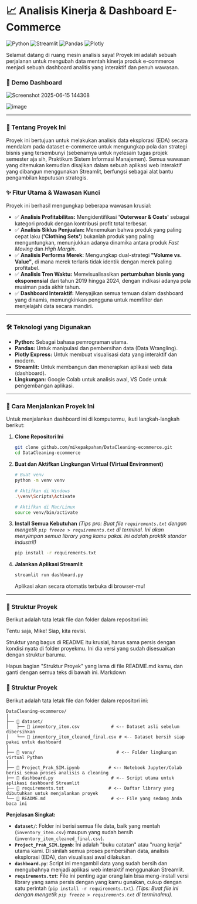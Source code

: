 # 📈 Analisis Kinerja & Dashboard E-Commerce

![Python](https://img.shields.io/badge/Python-3.10%2B-blue?style=for-the-badge&logo=python)
![Streamlit](https://img.shields.io/badge/Streamlit-1.35.0-red?style=for-the-badge&logo=streamlit)
![Pandas](https://img.shields.io/badge/Pandas-2.2.2-purple?style=for-the-badge&logo=pandas)
![Plotly](https://img.shields.io/badge/Plotly-5.22.0-blueviolet?style=for-the-badge&logo=plotly)

Selamat datang di ruang mesin analisis saya! Proyek ini adalah sebuah perjalanan untuk mengubah data mentah kinerja produk e-commerce menjadi sebuah dashboard analitis yang interaktif dan penuh wawasan.

### 📸 Demo Dashboard

![Screenshot 2025-06-15 144308](https://github.com/user-attachments/assets/119d223c-3bcc-45f7-82f5-56492ea734e0)

![image](https://github.com/user-attachments/assets/79138859-a0c0-449a-a1f6-e1d5632bc6c9)

---

### 📝 Tentang Proyek Ini

Proyek ini bertujuan untuk melakukan analisis data eksplorasi (EDA) secara mendalam pada dataset e-commerce untuk mengungkap pola dan strategi bisnis yang tersembunyi (sebenarnya untuk nyelesain tugas projek semester aja sih, Praktikum Sistem Informasi Manajemen). Semua wawasan yang ditemukan kemudian disajikan dalam sebuah aplikasi web interaktif yang dibangun menggunakan Streamlit, berfungsi sebagai alat bantu pengambilan keputusan strategis.

### ✨ Fitur Utama & Wawasan Kunci

Proyek ini berhasil mengungkap beberapa wawasan krusial:

* ✅ **Analisis Profitabilitas:** Mengidentifikasi **'Outerwear & Coats'** sebagai kategori produk dengan kontribusi profit total terbesar.
* ✅ **Analisis Siklus Penjualan:** Menemukan bahwa produk yang paling cepat laku (**'Clothing Sets'**) bukanlah produk yang paling menguntungkan, menunjukkan adanya dinamika antara produk *Fast Moving* dan *High Margin*.
* ✅ **Analisis Performa Merek:** Mengungkap dual-strategi **"Volume vs. Value"**, di mana merek terlaris tidak identik dengan merek paling profitabel.
* ✅ **Analisis Tren Waktu:** Memvisualisasikan **pertumbuhan bisnis yang eksponensial** dari tahun 2019 hingga 2024, dengan indikasi adanya pola musiman pada akhir tahun.
* ✅ **Dashboard Interaktif:** Menyajikan semua temuan dalam dashboard yang dinamis, memungkinkan pengguna untuk memfilter dan menjelajahi data secara mandiri.

---

### 🛠️ Teknologi yang Digunakan

* **Python:** Sebagai bahasa pemrograman utama.
* **Pandas:** Untuk manipulasi dan pembersihan data (Data Wrangling).
* **Plotly Express:** Untuk membuat visualisasi data yang interaktif dan modern.
* **Streamlit:** Untuk membangun dan menerapkan aplikasi web data (dashboard).
* **Lingkungan:** Google Colab untuk analisis awal, VS Code untuk pengembangan aplikasi.

---

### 🚀 Cara Menjalankan Proyek Ini

Untuk menjalankan dashboard ini di komputermu, ikuti langkah-langkah berikut:

1.  **Clone Repositori Ini**
    ```sh
    git clone github.com/mikepakpahan/DataCleaning-ecommerce.git
    cd DataCleaning-ecommerce
    ```

2.  **Buat dan Aktifkan Lingkungan Virtual (Virtual Environment)**
    ```sh
    # Buat venv
    python -m venv venv

    # Aktifkan di Windows
    .\venv\Scripts\Activate

    # Aktifkan di Mac/Linux
    source venv/bin/activate
    ```

3.  **Install Semua Kebutuhan**
    *(Tips pro: Buat file `requirements.txt` dengan mengetik `pip freeze > requirements.txt` di terminal. Ini akan menyimpan semua library yang kamu pakai. Ini adalah praktik standar industri!)*
    ```sh
    pip install -r requirements.txt
    ```

4.  **Jalankan Aplikasi Streamlit**
    ```sh
    streamlit run dashboard.py
    ```
    Aplikasi akan secara otomatis terbuka di browser-mu!

---

### 📁 Struktur Proyek
Berikut adalah tata letak file dan folder dalam repositori ini:

Tentu saja, Mike! Siap, kita revisi.

Struktur yang bagus di README itu krusial, harus sama persis dengan kondisi nyata di folder proyekmu. Ini dia versi yang sudah disesuaikan dengan struktur barumu.

Hapus bagian "Struktur Proyek" yang lama di file README.md kamu, dan ganti dengan semua teks di bawah ini.
Markdown

### 📁 Struktur Proyek

Berikut adalah tata letak file dan folder dalam repositori ini:

```
DataCleaning-ecommerce/
│
├── 📂 dataset/
│   ├── 📄 inventory_item.csv            # <-- Dataset asli sebelum dibersihkan
│   └── 📄 inventory_item_cleaned_final.csv # <-- Dataset bersih siap pakai untuk dashboard
│
├── 📂 venv/                               # <-- Folder lingkungan virtual Python
│
├── 📄 Project_Prak_SIM.ipynb           # <-- Notebook Jupyter/Colab berisi semua proses analisis & cleaning
├── 📄 dashboard.py                      # <-- Script utama untuk aplikasi dashboard Streamlit
├── 📄 requirements.txt                 # <-- Daftar library yang dibutuhkan untuk menjalankan proyek
└── 📄 README.md                         # <-- File yang sedang Anda baca ini
```

**Penjelasan Singkat:**
* **`dataset/`**: Folder ini berisi semua file data, baik yang mentah (`inventory_item.csv`) maupun yang sudah bersih (`inventory_item_cleaned_final.csv`).
* **`Project_Prak_SIM.ipynb`**: Ini adalah "buku catatan" atau "ruang kerja" utama kami. Di sinilah semua proses pembersihan data, analisis eksplorasi (EDA), dan visualisasi awal dilakukan.
* **`dashboard.py`**: Script ini mengambil data yang sudah bersih dan mengubahnya menjadi aplikasi web interaktif menggunakan Streamlit.
* **`requirements.txt`**: File ini penting agar orang lain bisa meng-install versi library yang sama persis dengan yang kamu gunakan, cukup dengan satu perintah (`pip install -r requirements.txt`). *(Tips: Buat file ini dengan mengetik `pip freeze > requirements.txt` di terminalmu).*
